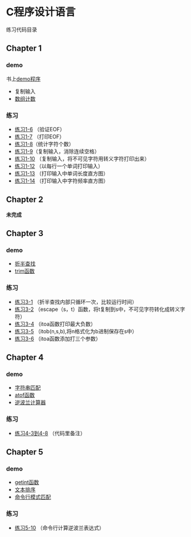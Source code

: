 # C程序设计语言

练习代码目录

## Chapter 1

### demo
书上[demo程序](./chap1/homework)

- 复制输入
- [数组计数](./chap1/demo/count_array.c)

### 练习
- [练习1-6](./chap1/homework/exer_1_6.c) （验证EOF）
- [练习1-7](./chap1/homework/exer_1_7.c) （打印EOF）
- [练习1-8](./chap1/homework/exer_1_8.c)（统计字符个数）
- [练习1-9](./chap1/homework/exer_1_9.c)（复制输入，消除连续空格）
- [练习1-10](./chap1/homework/exer_1_10.c) （复制输入，将不可见字符用转义字符打印出来）
- [练习1-12](./chap1/homework/exer_1_12.c) （以每行一个单词打印输入）
- [练习1-13](./chap1/homework/exer_1_13.c) （打印输入中单词长度直方图）
- [练习1-14](./chap1/homework/exer_1_14.c) （打印输入中字符频率直方图）

## Chapter 2

**未完成**

## Chapter 3

### demo

- [折半查找](./chap3/demo/binsearch.c)
- [trim函数](./chap3/demo/trim.c)

### 练习

- [练习3-1](./chap3/homework/exer_3_1.c) （折半查找内部只循环一次，比较运行时间）
- [练习3-2](./chap3/homework/exer_3_2.c) （escape（s，t）函数，将t复制到s中，不可见字符转化成转义字符）
- [练习3-4](./chap3/homework/exer_3_4.c) （itoa函数打印最大负数）
- [练习3-5](./chap3/homework/exer_3_5.c) （itob(n,s,b),将n格式化为b进制保存在s中）
- [练习3-6](./chap3/homework/exer_3_6.c) （itoa函数添加打三个参数）

## Chapter 4

### demo

- [字符串匹配](./chap4/demo/pattern.c)
- [atof函数](./chap4/demo/atof_double.c)
- [逆波兰计算器](./chap4/demo/calculator)

### 练习

- [练习4-3到4-8](./chap4/homwwork/exer_4_3to8) （代码里备注）

## Chapter 5

### demo

- [getint函数](./chap5/demo/getnumber)
- [文本排序](./chap5/demo/sort)
- [命令行模式匹配](./chap5/demo/pattern)

### 练习

- [练习5-10](./chap5/homework/exer_5_10) （命令行计算逆波兰表达式）